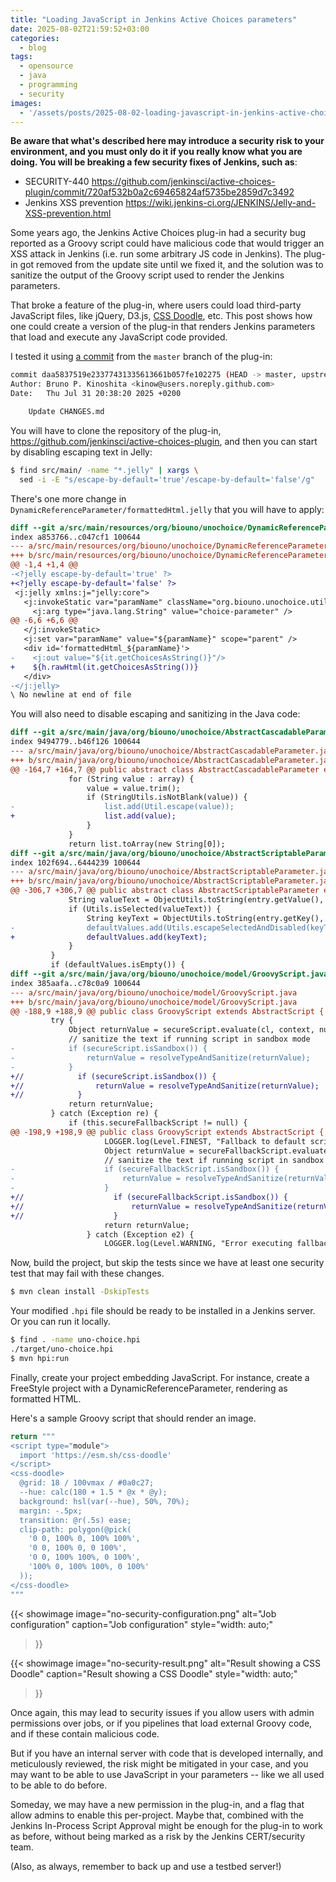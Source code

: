 ```yaml
---
title: "Loading JavaScript in Jenkins Active Choices parameters"
date: 2025-08-02T21:59:52+03:00
categories:
  - blog
tags:
  - opensource
  - java
  - programming
  - security
images:
  - '/assets/posts/2025-08-02-loading-javascript-in-jenkins-active-choice-parameters/no-security-result.png'
---
```


**Be aware that what's described here may introduce a security risk to your
environment, and you must only do it if you really know what you are doing.
You will be breaking a few security fixes of Jenkins, such as**:

- SECURITY-440 https://github.com/jenkinsci/active-choices-plugin/commit/720af532b0a2c69465824af5735be2859d7c3492
- Jenkins XSS prevention https://wiki.jenkins-ci.org/JENKINS/Jelly-and-XSS-prevention.html

Some years ago, the Jenkins Active Choices plug-in had a security bug
reported as a Groovy script could have malicious code that would trigger
an XSS attack in Jenkins (i.e. run some arbitrary JS code in Jenkins).
The plug-in got removed from the update site until we fixed it, and the
solution was to sanitize the output of the Groovy script used to render
the Jenkins parameters.

That broke a feature of the plug-in, where users could load third-party
JavaScript files, like jQuery, D3.js, [CSS Doodle](https://css-doodle.com/),
etc. This post shows how one could create a version of the plug-in that
renders Jenkins parameters that load and execute any JavaScript code provided.

I tested it using [a commit](https://github.com/jenkinsci/active-choices-plugin/commit/daa5837519e23377431335613661b057fe102275)
from the `master` branch of the plug-in:

```bash {linenos=inline hl_lines=[9] style=emacs}
commit daa5837519e23377431335613661b057fe102275 (HEAD -> master, upstream/master, upstream/HEAD)
Author: Bruno P. Kinoshita <kinow@users.noreply.github.com>
Date:   Thu Jul 31 20:38:20 2025 +0200

    Update CHANGES.md
```

You will have to clone the repository of the plug-in,
<https://github.com/jenkinsci/active-choices-plugin>,
and then you can start by disabling escaping text in Jelly:

```bash {linenos=inline hl_lines=[9] style=emacs}
$ find src/main/ -name "*.jelly" | xargs \
  sed -i -E "s/escape-by-default='true'/escape-by-default='false'/g"
```

There's one more change in `DynamicReferenceParameter/formattedHtml.jelly`
that you will have to apply:

```diff {linenos=inline hl_lines=[9] style=emacs}
diff --git a/src/main/resources/org/biouno/unochoice/DynamicReferenceParameter/formattedHtml.jelly b/src/main/resources/org/biouno/unochoice/DynamicReferenceParameter/formattedHtml.jelly
index a853766..c047cf1 100644
--- a/src/main/resources/org/biouno/unochoice/DynamicReferenceParameter/formattedHtml.jelly
+++ b/src/main/resources/org/biouno/unochoice/DynamicReferenceParameter/formattedHtml.jelly
@@ -1,4 +1,4 @@
-<?jelly escape-by-default='true' ?>
+<?jelly escape-by-default='false' ?>
 <j:jelly xmlns:j="jelly:core">
   <j:invokeStatic var="paramName" className="org.biouno.unochoice.util.Utils" method="createRandomParameterName">
     <j:arg type="java.lang.String" value="choice-parameter" />
@@ -6,6 +6,6 @@
   </j:invokeStatic>
   <j:set var="paramName" value="${paramName}" scope="parent" />
   <div id='formattedHtml_${paramName}'>
-    <j:out value="${it.getChoicesAsString()}"/>
+    ${h.rawHtml(it.getChoicesAsString())}
   </div>
-</j:jelly>
\ No newline at end of file
```

You will also need to disable escaping and sanitizing in the
Java code:

```diff {linenos=inline hl_lines=[9] style=emacs}
diff --git a/src/main/java/org/biouno/unochoice/AbstractCascadableParameter.java b/src/main/java/org/biouno/unochoice/AbstractCascadableParameter.java
index 9494779..b46f126 100644
--- a/src/main/java/org/biouno/unochoice/AbstractCascadableParameter.java
+++ b/src/main/java/org/biouno/unochoice/AbstractCascadableParameter.java
@@ -164,7 +164,7 @@ public abstract class AbstractCascadableParameter extends AbstractScriptablePara
             for (String value : array) {
                 value = value.trim();
                 if (StringUtils.isNotBlank(value)) {
-                    list.add(Util.escape(value));
+                    list.add(value);
                 }
             }
             return list.toArray(new String[0]);
diff --git a/src/main/java/org/biouno/unochoice/AbstractScriptableParameter.java b/src/main/java/org/biouno/unochoice/AbstractScriptableParameter.java
index 102f694..6444239 100644
--- a/src/main/java/org/biouno/unochoice/AbstractScriptableParameter.java
+++ b/src/main/java/org/biouno/unochoice/AbstractScriptableParameter.java
@@ -306,7 +306,7 @@ public abstract class AbstractScriptableParameter extends AbstractUnoChoiceParam
             String valueText = ObjectUtils.toString(entry.getValue(), "");
             if (Utils.isSelected(valueText)) {
                 String keyText = ObjectUtils.toString(entry.getKey(), "");
-                defaultValues.add(Utils.escapeSelectedAndDisabled(keyText));
+                defaultValues.add(keyText);
             }
         }
         if (defaultValues.isEmpty()) {
diff --git a/src/main/java/org/biouno/unochoice/model/GroovyScript.java b/src/main/java/org/biouno/unochoice/model/GroovyScript.java
index 385aafa..c78c0a9 100644
--- a/src/main/java/org/biouno/unochoice/model/GroovyScript.java
+++ b/src/main/java/org/biouno/unochoice/model/GroovyScript.java
@@ -188,9 +188,9 @@ public class GroovyScript extends AbstractScript {
         try {
             Object returnValue = secureScript.evaluate(cl, context, null);
             // sanitize the text if running script in sandbox mode
-            if (secureScript.isSandbox()) {
-                returnValue = resolveTypeAndSanitize(returnValue);
-            }
+//            if (secureScript.isSandbox()) {
+//                returnValue = resolveTypeAndSanitize(returnValue);
+//            }
             return returnValue;
         } catch (Exception re) {
             if (this.secureFallbackScript != null) {
@@ -198,9 +198,9 @@ public class GroovyScript extends AbstractScript {
                     LOGGER.log(Level.FINEST, "Fallback to default script...", re);
                     Object returnValue = secureFallbackScript.evaluate(cl, context, null);
                     // sanitize the text if running script in sandbox mode
-                    if (secureFallbackScript.isSandbox()) {
-                        returnValue = resolveTypeAndSanitize(returnValue);
-                    }
+//                    if (secureFallbackScript.isSandbox()) {
+//                        returnValue = resolveTypeAndSanitize(returnValue);
+//                    }
                     return returnValue;
                 } catch (Exception e2) {
                     LOGGER.log(Level.WARNING, "Error executing fallback script", e2);
```

Now, build the project, but skip the tests since we have at least
one security test that may fail with these changes.

```bash {linenos=inline hl_lines=[9] style=emacs}
$ mvn clean install -DskipTests
```

Your modified `.hpi` file should be ready to be installed in a Jenkins
server. Or you can run it locally.

```bash {linenos=inline hl_lines=[9] style=emacs}
$ find . -name uno-choice.hpi
./target/uno-choice.hpi
$ mvn hpi:run
```

Finally, create your project embedding JavaScript. For instance,
create a FreeStyle project with a DynamicReferenceParameter,
rendering as formatted HTML.

Here's a sample Groovy script that should render an image.

```bash {linenos=inline hl_lines=[9] style=emacs}
return """
<script type="module">
  import 'https://esm.sh/css-doodle'
</script>
<css-doodle>
  @grid: 18 / 100vmax / #0a0c27;
  --hue: calc(180 + 1.5 * @x * @y);
  background: hsl(var(--hue), 50%, 70%);
  margin: -.5px;
  transition: @r(.5s) ease;
  clip-path: polygon(@pick(
    '0 0, 100% 0, 100% 100%',
    '0 0, 100% 0, 0 100%',
    '0 0, 100% 100%, 0 100%',
    '100% 0, 100% 100%, 0 100%'
  ));
</css-doodle>
"""
```

{{< showimage
    image="no-security-configuration.png"
    alt="Job configuration"
    caption="Job configuration"
    style="width: auto;"
>}}

{{< showimage
    image="no-security-result.png"
    alt="Result showing a CSS Doodle"
    caption="Result showing a CSS Doodle"
    style="width: auto;"
>}}

Once again, this may lead to security issues if you allow users with
admin permissions over jobs, or if you pipelines that load external
Groovy code, and if these contain malicious code.

But if you have an internal server with code that is developed internally,
and meticulously reviewed, the risk might be mitigated in your case, and
you may want to be able to use JavaScript in your parameters -- like
we all used to be able to do before.

Someday, we may have a new permission in the plug-in, and a flag that
allow admins to enable this per-project. Maybe that, combined with the
Jenkins In-Process Script Approval might be enough for the plug-in to
work as before, without being marked as a risk by the Jenkins CERT/security
team.

(Also, as always, remember to back up and use a testbed server!)